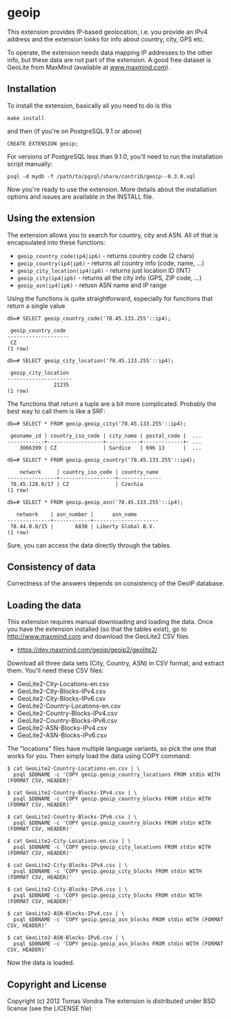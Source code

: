 geoip
=====

This extension provides IP-based geolocation, i.e. you provide an IPv4
address and the extension looks for info about country, city, GPS etc.

To operate, the extension needs data mapping IP addresses to the other
info, but these data are not part of the extension. A good free dataset
is GeoLite from MaxMind (available at www.maxmind.com).

Installation
------------

To install the extension, basically all you need to do is this

    make install

and then (if you're on PostgreSQL 9.1 or above)

    CREATE EXTENSION geoip;

For versions of PostgreSQL less than 9.1.0, you'll need to run the
installation script manually:

    psql -d mydb -f /path/to/pgsql/share/contrib/geoip--0.3.0.sql

Now you're ready to use the extension. More details about the installation
options and issues are available in the INSTALL file.


Using the extension
-------------------

The extension allows you to search for country, city and ASN. All of that
is encapsulated into these functions:

 * `geoip_country_code(ip4|ip6)` - returns country code (2 chars)
 * `geoip_country(ip4|ip6)` - returns all country info (code, name, ...)
 * `geoip_city_location(ip4|ip6)` - returns just location ID (INT)
 * `geoip_city(ip4|ip6)` - returns all the city info (GPS, ZIP code, ...)
 * `geoip_asn(ip4|ip6)` - retusn ASN name and IP range

Using the functions is quite straightforward, especially for functions that
return a single value

    db=# SELECT geoip_country_code('78.45.133.255'::ip4);

     geoip_country_code 
    --------------------
     CZ
    (1 row)

    db=# SELECT geoip_city_location('78.45.133.255'::ip4);

     geoip_city_location 
    ---------------------
                   21235
    (1 row)

The functions that return a tuple are a bit more complicated. Probably the
best way to call them is like a SRF:

    db=# SELECT * FROM geoip.geoip_city('78.45.133.255'::ip4);

     geoname_id | country_iso_code | city_name | postal_code |  ...
    ------------+------------------+-----------+-------------+- ...
        3066399 | CZ               | Sardice   | 696 13      |  ...

    db=# SELECT * FROM geoip.geoip_country('78.45.133.255'::ip4);

        network     | country_iso_code | country_name 
    ----------------+------------------+--------------
     78.45.128.0/17 | CZ               | Czechia
    (1 row)

    db=# SELECT * FROM geoip.geoip_asn('78.45.133.255'::ip4);

       network    | asn_number |      asn_name       
    --------------+------------+---------------------
     78.44.0.0/15 |       6830 | Liberty Global B.V.
    (1 row)

Sure, you can access the data directly through the tables.


Consistency of data
-------------------
Correctness of the answers depends on consistency of the GeoIP database.


Loading the data
----------------
This extension requires manual downloading and loading the data. Once
you have the extension installed (so that the tables exist), go to
http://www.maxmind.com and download the GeoLite2 CSV files

 * https://dev.maxmind.com/geoip/geoip2/geolite2/

Download all three data sets (City, Country, ASN) in CSV format, and
extract them. You'll need these CSV files:

 * GeoLite2-City-Locations-en.csv
 * GeoLite2-City-Blocks-IPv4.csv
 * GeoLite2-City-Blocks-IPv6.csv
 * GeoLite2-Country-Locations-en.csv
 * GeoLite2-Country-Blocks-IPv4.csv
 * GeoLite2-Country-Blocks-IPv6.csv
 * GeoLite2-ASN-Blocks-IPv4.csv
 * GeoLite2-ASN-Blocks-IPv6.csv

The "locations" files have multiple language variants, so pick the one
that works for you. Then simply load the data using COPY command:

    $ cat GeoLite2-Country-Locations-en.csv | \
      psql $DBNAME -c 'COPY geoip.geoip_country_locations FROM stdin WITH (FORMAT CSV, HEADER)'

    $ cat GeoLite2-Country-Blocks-IPv4.csv | \
      psql $DBNAME -c 'COPY geoip.geoip_country_blocks FROM stdin WITH (FORMAT CSV, HEADER)'

    $ cat GeoLite2-Country-Blocks-IPv6.csv | \
      psql $DBNAME -c 'COPY geoip.geoip_country_blocks FROM stdin WITH (FORMAT CSV, HEADER)'

    $ cat GeoLite2-City-Locations-en.csv | \
      psql $DBNAME -c 'COPY geoip.geoip_city_locations FROM stdin WITH (FORMAT CSV, HEADER)'

    $ cat GeoLite2-City-Blocks-IPv4.csv | \
      psql $DBNAME -c 'COPY geoip.geoip_city_blocks FROM stdin WITH (FORMAT CSV, HEADER)'

    $ cat GeoLite2-City-Blocks-IPv6.csv | \
      psql $DBNAME -c 'COPY geoip.geoip_city_blocks FROM stdin WITH (FORMAT CSV, HEADER)'

    $ cat GeoLite2-ASN-Blocks-IPv4.csv | \
      psql $DBNAME -c 'COPY geoip.geoip_asn_blocks FROM stdin WITH (FORMAT CSV, HEADER)'

    $ cat GeoLite2-ASN-Blocks-IPv6.csv | \
      psql $DBNAME -c 'COPY geoip.geoip_asn_blocks FROM stdin WITH (FORMAT CSV, HEADER)'

Now the data is loaded.


Copyright and License
---------------------
Copyright (c) 2012 Tomas Vondra
The extension is distributed under BSD license (see the LICENSE file)
